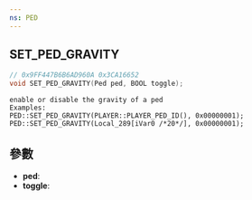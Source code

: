 ```yaml
---
ns: PED
---
```

## SET_PED_GRAVITY

```c
// 0x9FF447B6B6AD960A 0x3CA16652
void SET_PED_GRAVITY(Ped ped, BOOL toggle);
```

```
enable or disable the gravity of a ped  
Examples:  
PED::SET_PED_GRAVITY(PLAYER::PLAYER_PED_ID(), 0x00000001);  
PED::SET_PED_GRAVITY(Local_289[iVar0 /*20*/], 0x00000001);  
```

## 參數
* **ped**: 
* **toggle**: 

